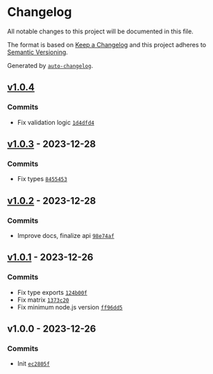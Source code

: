 # Changelog

All notable changes to this project will be documented in this file.

The format is based on [Keep a Changelog](https://keepachangelog.com/en/1.0.0/)
and this project adheres to [Semantic Versioning](https://semver.org/spec/v2.0.0.html).

Generated by [`auto-changelog`](https://github.com/CookPete/auto-changelog).

## [v1.0.4](https://github.com/bcomnes/argsclopts/compare/v1.0.3...v1.0.4)

### Commits

- Fix validation logic [`1d4dfd4`](https://github.com/bcomnes/argsclopts/commit/1d4dfd452d621af72df67fa7cab81cd043c082c3)

## [v1.0.3](https://github.com/bcomnes/argsclopts/compare/v1.0.2...v1.0.3) - 2023-12-28

### Commits

- Fix types [`8455453`](https://github.com/bcomnes/argsclopts/commit/8455453e10e403c2757ab25ef8bbf542bd179874)

## [v1.0.2](https://github.com/bcomnes/argsclopts/compare/v1.0.1...v1.0.2) - 2023-12-28

### Commits

- Improve docs, finalize api [`98e74af`](https://github.com/bcomnes/argsclopts/commit/98e74af5ef161f1868362bb912bd6e4fe9bd1f21)

## [v1.0.1](https://github.com/bcomnes/argsclopts/compare/v1.0.0...v1.0.1) - 2023-12-26

### Commits

- Fix type exports [`124b00f`](https://github.com/bcomnes/argsclopts/commit/124b00fb1ca9af4eca5b20579744a563845cf48e)
- Fix matrix [`1373c20`](https://github.com/bcomnes/argsclopts/commit/1373c200db7e8ebb50d49b3a0f2adc366f307a2b)
- Fix minimum node.js version [`ff96dd5`](https://github.com/bcomnes/argsclopts/commit/ff96dd564aa542a509f2dd069d06c4998c94dd4b)

## v1.0.0 - 2023-12-26

### Commits

- Init [`ec2805f`](https://github.com/bcomnes/argsclopts/commit/ec2805f958428380be2683b76a72b4c2cc60f593)
